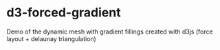 # d3-forced-gradient
Demo of the dynamic mesh with gradient fillings created with d3js (force layout + delaunay triangulation)
